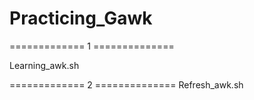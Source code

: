# Practicing_Gawk
============= 1 ==============

Learning_awk.sh



============= 2 ==============
Refresh_awk.sh

